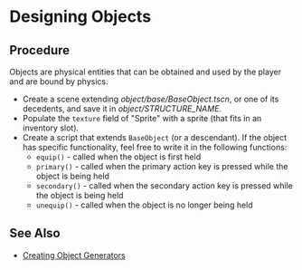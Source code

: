 # Designing Objects

## Procedure

Objects are physical entities that can be obtained and used by the player and are bound by physics.

- Create a scene extending *object/base/BaseObject.tscn*, or one of its decedents, and save it in *object/STRUCTURE_NAME*.
- Populate the `texture` field of "Sprite" with a sprite (that fits in an inventory slot).
- Create a script that extends `BaseObject` (or a descendant). If the object has specific functionality, feel free to write it in the following functions:
  - `equip()` - called when the object is first held
  - `primary()` - called when the primary action key is pressed while the object is being held
  - `secondary()` - called when the secondary action key is pressed while the object is being held
  - `unequip()` - called when the object is no longer being held

## See Also

- [Creating Object Generators](create-generator.md#object-generator)
